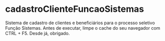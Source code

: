 # cadastroClienteFuncaoSistemas
Sistema de cadastro de clientes e beneficiários para o processo seletivo Função Sistemas. Antes de executar, limpe o cache do seu navegador com CTRL + F5. Desde já, obrigado.
